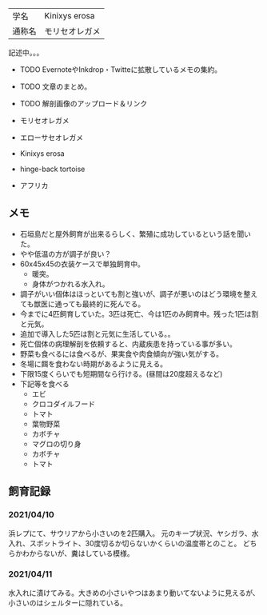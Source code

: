 ---
---

|||
|:-|:-|
| 学名 | Kinixys erosa |
| 通称名 | モリセオレガメ |

記述中。。。

* TODO EvernoteやInkdrop・Twitteに拡散しているメモの集約。
* TODO 文章のまとめ。
* TODO 解剖画像のアップロード＆リンク

* モリセオレガメ
* エローサセオレガメ
* Kinixys erosa
* hinge-back tortoise
* アフリカ

## メモ

* 石垣島だと屋外飼育が出来るらしく、繁殖に成功しているという話を聞いた。
* やや低温の方が調子が良い？
* 60x45x45の衣装ケースで単独飼育中。
    - 暖突。
    - 身体がつかれる水入れ。
* 調子がいい個体はほっといても割と強いが、調子が悪いのはどう環境を整えても獣医に通っても最終的に死んでる。
* 今までに4匹飼育していた。3匹は死亡、今は1匹のみ飼育中。残った1匹は割と元気。
* 追加で導入した5匹は割と元気に生活している。。
* 死亡個体の病理解剖を依頼すると、内蔵疾患を持っている事が多い。
* 野菜も食べるには食べるが、果実食や肉食傾向が強い気がする。
* 冬場に餌を食わない時期があるように見える。
* 下限15度くらいでも短期間なら行ける。(昼間は20度超えるなど)
* 下記等を食べる
    - エビ
    - クロコダイルフード
    - トマト
    - 葉物野菜
    - カボチャ
    - マグロの切り身
    - カボチャ
    - トマト

## 飼育記録

### 2021/04/10

浜レプにて、サウリアから小さいのを2匹購入。
元のキープ状況、ヤシガラ、水入れ、スポットライト、30度切るか切らないかくらいの温度帯とのこと。
どちらかわからないが、糞はしている模様。

### 2021/04/11

水入れに漬けてみる。大きめの小さいやつはあまり動いてないように見えるが、小さいのはシェルターに隠れている。

